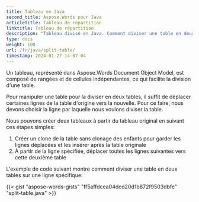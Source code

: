 ```yaml
---
title: Tableau en Java
second_title: Aspose.Words pour Java
articleTitle: Tableau de répartition
linktitle: Tableau de répartition
description: "Tableau divisé en Java. Comment diviser une table en deux tables séparées Java."
type: docs
weight: 100
url: /fr/java/split-table/
timestamp: 2024-01-27-14-07-04
---
```


Un tableau, représenté dans Aspose.Words Document Object Model, est composé de rangées et de cellules indépendantes, ce qui facilite la division d'une table.

Pour manipuler une table pour la diviser en deux tables, il suffit de déplacer certaines lignes de la table d'origine vers la nouvelle. Pour ce faire, nous devons choisir la ligne par laquelle nous voulons diviser la table.

Nous pouvons créer deux tableaux à partir du tableau original en suivant ces étapes simples:

1. Créer un clone de la table sans clonage des enfants pour garder les lignes déplacées et les insérer après la table originale
2. À partir de la ligne spécifiée, déplacer toutes les lignes suivantes vers cette deuxième table

L'exemple de code suivant montre comment diviser une table en deux tables sur une ligne spécifique:

{{< gist "aspose-words-gists" "ff5affdcea04dcd20d1b872f9503dbfe" "split-table.java" >}}
